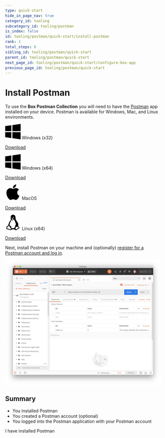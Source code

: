 ```yaml
---
type: quick-start
hide_in_page_nav: true
category_id: tooling
subcategory_id: tooling/postman
is_index: false
id: tooling/postman/quick-start/install-postman
rank: 1
total_steps: 6
sibling_id: tooling/postman/quick-start
parent_id: tooling/postman/quick-start
next_page_id: tooling/postman/quick-start/configure-box-app
previous_page_id: tooling/postman/quick-start
---
```


<!-- alex disable postman-postwoman -->

# Install Postman

To use the **Box Postman Collection** you will need to have the
[Postman][postman] app installed on your device.
Postman is available for Windows, Mac, and Linux environments.

<Grid columns='4'>

<Download>

![Windows Logo](./windows.png) Windows (x32)

<Trigger option='postman.downloaded' value='win32'>

[Download](https://dl.pstmn.io/download/latest/win32)

</Trigger>

</Download>

<Download>

![Windows Logo](./windows.png) Windows (x64)

<Trigger option='postman.downloaded' value='win64'>

[Download](https://dl.pstmn.io/download/latest/win64)

</Trigger>

</Download>

<Download>

![MacOS Logo](./macos.png) MacOS

<Trigger option='postman.downloaded' value='osx'>

[Download](https://dl.pstmn.io/download/latest/osx)

</Trigger>

</Download>

<Download>

![Linux Logo](./linux.png) Linux (x64)

<Trigger option='postman.downloaded' value='linux64'>

[Download](https://dl.pstmn.io/download/latest/linux64)

</Trigger>

</Download>

</Grid>

Next, install Postman on your machine and (optionally)
[register for a Postman account and log in][register].

<ImageFrame border center>

![Postman](./postman-example.png)

</ImageFrame>

## Summary

* You installed Postman
* You created a Postman account (optional) 
* You logged into the Postman application with your Postman account

<Observe option='postman.downloaded' value='win32,win64,osx,linux64'>
<Next>

I have installed Postman

</Next>

</Observe>

[register]: https://identity.getpostman.com/signup
[postman]: https://getpostman.com
